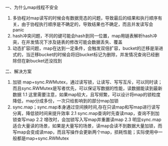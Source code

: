 一、为什么map线程不安全
1. 多协程对map读写的时候会有数据竞态的问题，导致最后的结果和执行顺序有关，由于协程执行顺序是不确定的，导致结果也不确定，而且并发读写会panic
2. hash冲突问题，不同的键可能会hash到同一位置，map用链表解析hash冲突，在并发情况下涉及链表的修改可能会数据丢失、覆盖
3. 动态扩容问题，map在达到一定条件，会触发双倍扩容，bucket的迁移是渐进式的，当迁移bucket的时候会将旧bucket标记为删除，并发情况查询已经删除但在新bucket还没找到

二、解决方案
1. 加锁 map+sync.RWMutex，通过读写锁，让读写、写写互斥，可以同时读；而且sync.RWMutex是写者优先，可以保证写数据的性能，读数据能读到最新数据
1.1 这里需要注意，如果map较大，且写频繁，可以设计将map的锁粒度降低，map分成多份，一次只给影响到的部分map加锁
2. sync.map；sync.map本身通过空间换时间,存在只读map和写map进行读写分离，降低锁时间来提升效率
2.1 sync.map查询时先查读map，查询不到加锁查写map
2.2 增改时，会加锁写入写map并重置读map
2.3 明显sync.map适合大量读的场景，如果是大量写的场景，读map会读不到数据大量加锁，而写map会变成读map，而且写操作会更新两个map，损耗性能；实际使用中一般都是map+sync.RWMutex
